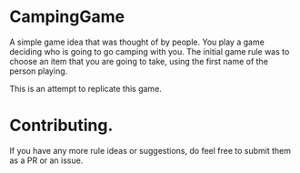 # CampingGame
A simple game idea that was thought of by people. You play a game deciding who is going to go camping with you. The initial game rule was to choose an item that you are going to take, using the first name of the person playing.

This is an attempt to replicate this game.

# Contributing.
If you have any more rule ideas or suggestions, do feel free to submit them as a PR or an issue.

